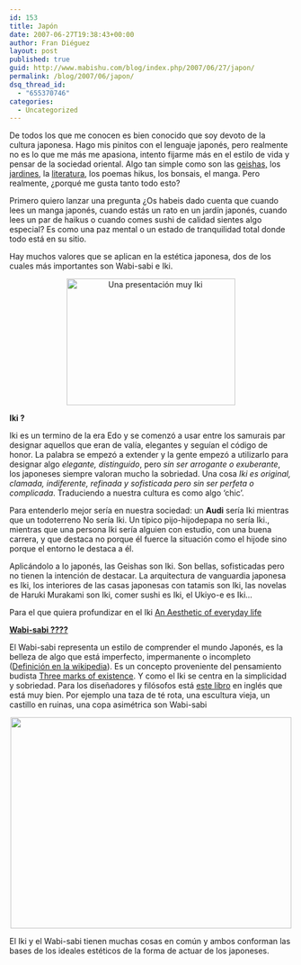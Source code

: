 ```yaml
---
id: 153
title: Japón
date: 2007-06-27T19:38:43+00:00
author: Fran Diéguez
layout: post
published: true
guid: http://www.mabishu.com/blog/index.php/2007/06/27/japon/
permalink: /blog/2007/06/japon/
dsq_thread_id:
  - "655370746"
categories:
  - Uncategorized
---
```

De todos los que me conocen es bien conocido que soy devoto de la cultura japonesa. Hago mis pinitos con el lenguaje japonés, pero realmente no es lo que me más me apasiona, intento fijarme más en el estilo de vida y pensar de la sociedad oriental. Algo tan simple como son las <a title="Geisha" href="http://www.kirainet.com/fotos-de-un-geisha/">geishas,</a> los <a title="Ryoan-ji" href="http://www.kirainet.com/ryoan-ji-???/">jardines</a>, la <a title="Haruki Murakami" href="http://pjorge.com/2002/11/10/haruki-murakami/">literatura</a>, los poemas hikus, los bonsais, el manga. Pero realmente, ¿porqué me gusta tanto todo esto?
<p style="text-align: left;">Primero quiero lanzar una pregunta ¿Os habeis dado cuenta que cuando lees un manga japonés, cuando estás un rato en un jardín japonés, cuando lees un par de haikus o cuando comes sushi de calidad sientes algo especial? Es como una paz mental o un estado de tranquilidad total donde todo está en su sitio.</p>
Hay muchos valores que se aplican en la estética japonesa, dos de los cuales más importantes son Wabi-sabi e Iki.
<p style="text-align: center;"><a href="/assets/2007/06/309403015_2683b1c2661.jpg"><img class="size-medium wp-image-152 aligncenter" alt="Una presentación muy Iki" src="/assets/2007/06/309403015_2683b1c2661-300x225.jpg" width="300" height="225" /></a></p>
 <strong>Iki ?</strong>

Iki es un termino de la era Edo y se comenzó a usar entre los samurais par designar aquellos que eran de valía, elegantes y seguían el código de honor. La palabra se empezó a extender y la gente empezó a utilizarlo para designar algo <em>elegante, distinguido</em>, pero <em>sin ser arrogante o exuberante</em>, los japoneses siempre valoran mucho la sobriedad. Una cosa <em>Iki es original, clamada, indiferente, refinada y sofisticada pero sin ser perfeta o complicada</em>. Traduciendo a nuestra cultura es como algo ‘chic’.

Para entenderlo mejor sería en nuestra sociedad: un <strong>Audi</strong> sería Iki mientras que un todoterreno No sería Iki. Un típico pijo-hijodepapa no sería Iki., mientras que una persona Iki sería alguien con estudio, con una buena carrera, y que destaca no porque él fuerce la situación como el hijode sino porque el entorno le destaca a él.

Aplicándolo a lo japonés, las Geishas son Iki. Son bellas, sofisticadas pero no tienen la intención de destacar. La arquitectura de vanguardia japonesa es Iki, los interiores de las casas japonesas con tatamis son Iki, las novelas de Haruki Murakami son Iki, comer sushi es Iki, el Ukiyo-e es Iki…

Para el que quiera profundizar en el Iki <a title="An Aesthetic of everyday life" href="http://cosmoshouse.com/works/papers/aes-every-e.htm">An Aesthetic of everyday life</a>

<a title="An Aesthetic of everyday life" href="http://cosmoshouse.com/works/papers/aes-every-e.htm"><strong>Wabi-sabi ????</strong></a>

El Wabi-sabi representa un estilo de comprender el mundo Japonés, es la belleza de algo que está imperfecto, impermanente o incompleto (<a title="Definición de el Wabi-sabi en la wikipedia" href="http://en.wikipedia.org/wiki/Wabi-sabi">Definición en la wikipedia</a>). Es un concepto proveniente del pensamiento budista <a title="The marks of existence" href="http://en.wikipedia.org/wiki/Three_marks_of_existence">Three marks of existence</a>. Y como el Iki se centra en la simplicidad y sobriedad. Para los diseñadores y filósofos está <a title="Wabi Sabi para artistas diseñadores y filósofos" href="http://www.amazon.com/gp/redirect.html?ie=UTF8&amp;location=http%3A%2F%2Fwww.amazon.com%2FWabi-Sabi-Artists-Designers-Poets-Philosophers%2Fdp%2F1880656124&amp;tag=kirainet-20&amp;linkCode=ur2&amp;camp=1789&amp;creative=9325">este libro</a> en inglés que está muy bien.
Por ejemplo una taza de té rota, una escultura vieja, un castillo en ruinas, una copa asimétrica son Wabi-sabi
<p style="text-align: center;"><img class="aligncenter" alt="" src="/assets/2007/06/221947643_bf1d147931.jpg" width="500" height="375" align="center" /></p>
El Iki y el Wabi-sabi tienen muchas cosas en común y ambos conforman las bases de los ideales estéticos de la forma de actuar de los japoneses.
